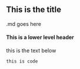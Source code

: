 ## This is the title

.md goes here

#### This is a lower level header

this is the text below

`this is code`

